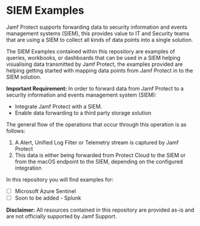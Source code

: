 # SIEM Examples

Jamf Protect supports forwarding data to security information and events management systems (SIEM), this provides value to IT and Security teams that are using a SIEM to collect all kinds of data points into a single solution.

The SIEM Examples contained within this repository are examples of queries, workbooks, or dashboards that can be used in a SIEM helping visualising data transmitted by Jamf Protect, the examples provided are helping getting started with mapping data points from Jamf Protect in to the SIEM solution.

**Important Requirement:** In order to forward data from Jamf Protect to a security information and events management system (SIEM):
* Integrate Jamf Protect with a SIEM.
* Enable data forwarding to a third party storage solution

The general flow of the operations that occur through this operation is as follows:
1. A Alert, Unified Log Filter or Telemetry stream is captured by Jamf Protect
2. This data is either being forwarded from Protect Cloud to the SIEM or from the macOS endpoint to the SIEM, depending on the configured integration

In this repository you will find examples for:
- [ ] Microsoft Azure Sentinel
- [ ] Soon to be added - Splunk

**Disclaimer:** All resources contained in this repository are provided as-is and are not officially supported by Jamf Support.